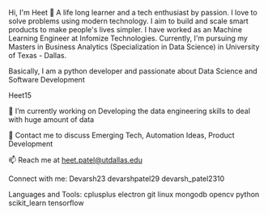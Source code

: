 Hi, I'm Heet 👋
A life long learner and a tech enthusiast by passion. I love to solve problems using modern technology. I aim to build and scale smart products to make people's lives simpler. I have worked as an Machine Learning Engineer at Infomize Technologies. Currently, I'm pursuing my Masters in Business Analytics (Specialization in Data Science) in University of Texas - Dallas.

Basically, I am a python developer and passionate about Data Science and Software Development

Heet15

🔭 I’m currently working on Developing the data engineering skills to deal with huge amount of data

💬 Contact me to discuss Emerging Tech, Automation Ideas, Product Development

📫 Reach me at heet.patel@utdallas.edu


Connect with me:
Devarsh23 devarshpatel29 devarsh_patel2310

Languages and Tools:
cplusplus electron git linux mongodb opencv python scikit_learn tensorflow
